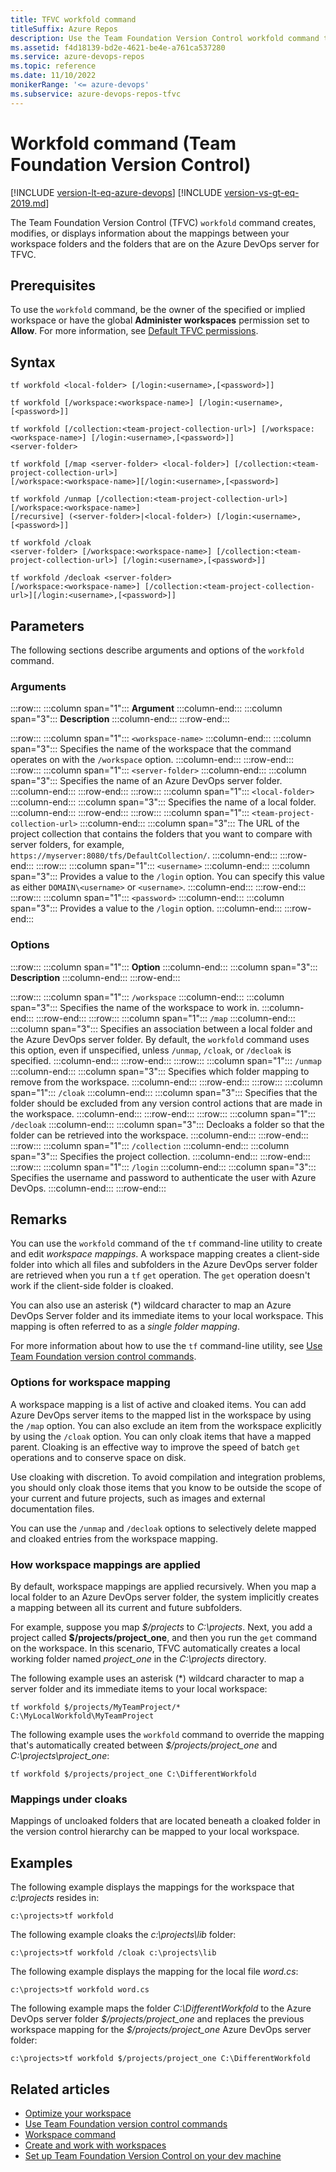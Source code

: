 ```yaml
---
title: TFVC workfold command
titleSuffix: Azure Repos
description: Use the Team Foundation Version Control workfold command to create, modify, or display information about the mappings between workspace and server folders.
ms.assetid: f4d18139-bd2e-4621-be4e-a761ca537280
ms.service: azure-devops-repos
ms.topic: reference
ms.date: 11/10/2022
monikerRange: '<= azure-devops'
ms.subservice: azure-devops-repos-tfvc
---
```


# Workfold command (Team Foundation Version Control)

[!INCLUDE [version-lt-eq-azure-devops](../../includes/version-lt-eq-azure-devops.md)]
[!INCLUDE [version-vs-gt-eq-2019.md](../../includes/version-vs-gt-eq-2019.md)]


The Team Foundation Version Control (TFVC) `workfold` command creates, modifies, or displays information about the mappings between your workspace folders and the folders that are on the Azure DevOps server for TFVC.

## Prerequisites

To use the `workfold` command, be the owner of the specified or implied workspace or have the global **Administer workspaces** permission set to **Allow**. For more information, see [Default TFVC permissions](../../organizations/security/default-tfvc-permissions.md).
 

## Syntax

```
tf workfold <local-folder> [/login:<username>,[<password>]]
```

```
tf workfold [/workspace:<workspace-name>] [/login:<username>,[<password>]]
```

```
tf workfold [/collection:<team-project-collection-url>] [/workspace:<workspace-name>] [/login:<username>,[<password>]]
<server-folder>
```

```
tf workfold [/map <server-folder> <local-folder>] [/collection:<team-project-collection-url>] 
[/workspace:<workspace-name>][/login:<username>,[<password>]
```

```
tf workfold /unmap [/collection:<team-project-collection-url>] [/workspace:<workspace-name>] 
[/recursive] (<server-folder>|<local-folder>) [/login:<username>,[<password>]]
```

```
tf workfold /cloak 
<server-folder> [/workspace:<workspace-name>] [/collection:<team-project-collection-url>] [/login:<username>,[<password>]]
```

```
tf workfold /decloak <server-folder>
[/workspace:<workspace-name>] [/collection:<team-project-collection-url>][/login:<username>,[<password>]]
```

## Parameters

The following sections describe arguments and options of the `workfold` command.

### Arguments

:::row:::
   :::column span="1":::
   **Argument**
   :::column-end:::
   :::column span="3":::
   **Description**
   :::column-end:::
:::row-end:::

:::row:::
   :::column span="1":::
   `<workspace-name>`
   :::column-end:::
   :::column span="3":::
   Specifies the name of the workspace that the command operates on with the `/workspace` option.
   :::column-end:::
:::row-end:::
:::row:::
   :::column span="1":::
   `<server-folder>`
   :::column-end:::
   :::column span="3":::
   Specifies the name of an Azure DevOps server folder.
   :::column-end:::
:::row-end:::
:::row:::
   :::column span="1":::
   `<local-folder>`
   :::column-end:::
   :::column span="3":::
   Specifies the name of a local folder.
   :::column-end:::
:::row-end:::
:::row:::
   :::column span="1":::
   `<team-project-collection-url>`
   :::column-end:::
   :::column span="3":::
   The URL of the project collection that contains the folders that you want to compare with server folders, for example, `https://myserver:8080/tfs/DefaultCollection/`.
   :::column-end:::
:::row-end:::
:::row:::
   :::column span="1":::
   `<username>`
   :::column-end:::
   :::column span="3":::
   Provides a value to the `/login` option. You can specify this value as either `DOMAIN\<username>` or `<username>`.
   :::column-end:::
:::row-end:::
:::row:::
   :::column span="1":::
   `<password>`
   :::column-end:::
   :::column span="3":::
   Provides a value to the `/login` option.
   :::column-end:::
:::row-end:::

### Options

:::row:::
   :::column span="1":::
   **Option**
   :::column-end:::
   :::column span="3":::
   **Description**
   :::column-end:::
:::row-end:::

:::row:::
   :::column span="1":::
   `/workspace`
   :::column-end:::
   :::column span="3":::
   Specifies the name of the workspace to work in.
   :::column-end:::
:::row-end:::
:::row:::
   :::column span="1":::
   `/map`
   :::column-end:::
   :::column span="3":::
   Specifies an association between a local folder and the Azure DevOps server folder. By default, the `workfold` command uses this option, even if unspecified, unless `/unmap`, `/cloak`, or `/decloak` is specified.
   :::column-end:::
:::row-end:::
:::row:::
   :::column span="1":::
   `/unmap`
   :::column-end:::
   :::column span="3":::
   Specifies which folder mapping to remove from the workspace.
   :::column-end:::
:::row-end:::
:::row:::
   :::column span="1":::
   `/cloak`
   :::column-end:::
   :::column span="3":::
   Specifies that the folder should be excluded from any version control actions that are made in the workspace.
   :::column-end:::
:::row-end:::
:::row:::
   :::column span="1":::
   `/decloak`
   :::column-end:::
   :::column span="3":::
   Decloaks a folder so that the folder can be retrieved into the workspace.
   :::column-end:::
:::row-end:::
:::row:::
   :::column span="1":::
   `/collection`
   :::column-end:::
   :::column span="3":::
   Specifies the project collection.
   :::column-end:::
:::row-end:::
:::row:::
   :::column span="1":::
   `/login`
   :::column-end:::
   :::column span="3":::
   Specifies the username and password to authenticate the user with Azure DevOps.
   :::column-end:::
:::row-end:::


## Remarks

You can use the `workfold` command of the `tf` command-line utility to create and edit *workspace mappings*. A workspace mapping creates a client-side folder into which all files and subfolders in the Azure DevOps server folder are retrieved when you run a `tf` `get` operation. The `get` operation doesn't work if the client-side folder is cloaked.

You can also use an asterisk (\*) wildcard character to map an Azure DevOps Server folder and its immediate items to your local workspace. This mapping is often referred to as a *single folder mapping*.

For more information about how to use the `tf` command-line utility, see [Use Team Foundation version control commands](use-team-foundation-version-control-commands.md).

### Options for workspace mapping

A workspace mapping is a list of active and cloaked items. You can add Azure DevOps server items to the mapped list in the workspace by using the `/map` option. You can also exclude an item from the workspace explicitly by using the `/cloak` option. You can only cloak items that have a mapped parent. Cloaking is an effective way to improve the speed of batch `get` operations and to conserve space on disk.

Use cloaking with discretion. To avoid compilation and integration problems, you should only cloak those items that you know to be outside the scope of your current and future projects, such as images and external documentation files.

You can use the `/unmap` and `/decloak` options to selectively delete mapped and cloaked entries from the workspace mapping.

### How workspace mappings are applied

By default, workspace mappings are applied recursively. When you map a local folder to an Azure DevOps server folder, the system implicitly creates a mapping between all its current and future subfolders.

For example, suppose you map *\$/projects* to *C:\\projects*. Next, you add a project called **$/projects/project\_one**, and then you run the `get` command on the workspace. In this scenario, TFVC automatically creates a local working folder named *project\_one* in the *C:\\projects* directory.

The following example uses an asterisk (\*) wildcard character to map a server folder and its immediate items to your local workspace:

```
tf workfold $/projects/MyTeamProject/* C:\MyLocalWorkfold\MyTeamProject
```

The following example uses the `workfold` command to override the mapping that's automatically created between *\$/projects/project\_one* and *C:\\projects\\project\_one*:

```
tf workfold $/projects/project_one C:\DifferentWorkfold
```

### Mappings under cloaks

Mappings of uncloaked folders that are located beneath a cloaked folder in the version control hierarchy can be mapped to your local workspace.

## Examples

The following example displays the mappings for the workspace that *c:\\projects* resides in:

```
c:\projects>tf workfold
```

The following example cloaks the *c:\\projects\\lib* folder:

```
c:\projects>tf workfold /cloak c:\projects\lib
```

The following example displays the mapping for the local file *word.cs*:

```
c:\projects>tf workfold word.cs
```

The following example maps the folder *C:\\DifferentWorkfold* to the Azure DevOps server folder *\$/projects/project\_one* and replaces the previous workspace mapping for the *\$/projects/project\_one* Azure DevOps server folder:

```
c:\projects>tf workfold $/projects/project_one C:\DifferentWorkfold
```

## Related articles

- [Optimize your workspace](optimize-your-workspace.md)
- [Use Team Foundation version control commands](use-team-foundation-version-control-commands.md)
- [Workspace command](workspace-command.md)
- [Create and work with workspaces](create-work-workspaces.md)
- [Set up Team Foundation Version Control on your dev machine](set-up-team-foundation-version-control-your-dev-machine.md)